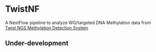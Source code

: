 # TwistNF
A NextFlow pipeline to analyze WG/targeted DNA Methylation data from [Twist NGS Methylation Detection System](https://www.twistbioscience.com/resources/product-sheet/ngs-methylation-detection-system)

## Under-development
